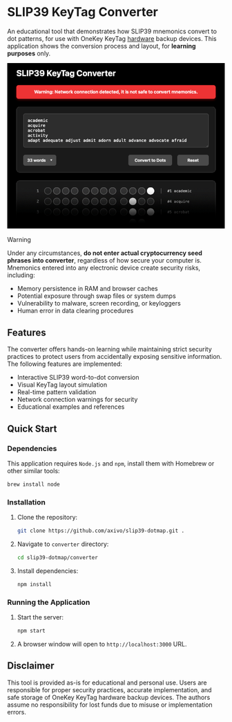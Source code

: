 # SLIP39 KeyTag Converter

An educational tool that demonstrates how SLIP39 mnemonics convert to dot patterns, for use with OneKey KeyTag [hardware](https://onekey.so/products/onekey-keytag/) backup devices. This application shows the conversion process and layout, for **learning purposes** only.

![SLIP39 KeyTag Converter](../docs/images/converter.png)

> [!WARNING]
> Under any circumstances, **do not enter actual cryptocurrency seed phrases into converter**, regardless of how secure your computer is. Mnemonics entered into any electronic device create security risks, including:
>
> - Memory persistence in RAM and browser caches
> - Potential exposure through swap files or system dumps  
> - Vulnerability to malware, screen recording, or keyloggers
> - Human error in data clearing procedures

## Features

The converter offers hands-on learning while maintaining strict security practices to protect users from accidentally exposing sensitive information. The following features are implemented:

- Interactive SLIP39 word-to-dot conversion
- Visual KeyTag layout simulation
- Real-time pattern validation
- Network connection warnings for security
- Educational examples and references

## Quick Start

### Dependencies

This application requires `Node.js` and `npm`, install them with Homebrew or other similar tools:

```bash
brew install node
```

### Installation

1. Clone the repository:
   ```bash
   git clone https://github.com/axivo/slip39-dotmap.git .
   ```

2. Navigate to `converter` directory:
   ```bash
   cd slip39-dotmap/converter
   ```

3. Install dependencies:
   ```bash
   npm install
   ```

### Running the Application

1. Start the server:
   ```bash
   npm start
   ```

2. A browser window will open to `http://localhost:3000` URL.

## Disclaimer

This tool is provided as-is for educational and personal use. Users are responsible for proper security practices, accurate implementation, and safe storage of OneKey KeyTag hardware backup devices. The authors assume no responsibility for lost funds due to misuse or implementation errors.

